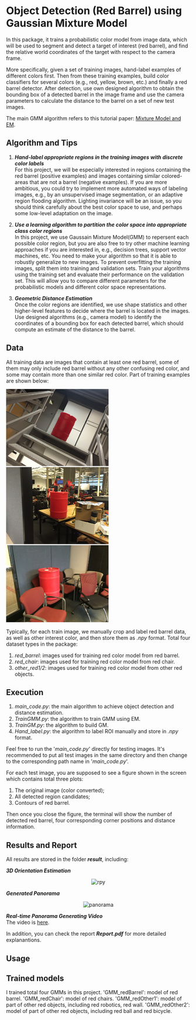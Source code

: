 # Object Detection (Red Barrel) using Gaussian Mixture Model

In this package, it trains a probabilistic color model from image data, which will be used to segment and detect a target of interest (red barrel), and find the relative world coordinates of the target with respect to the camera frame.          

More specifically, given a set of training images, hand-label examples of different colors first. Then from these training examples, build color classifiers for several colors (e.g., red, yellow, brown, etc.) and finally a red barrel detector. After detection, use own designed algorithm to obtain the bounding box of a detected barrel in the image frame and use the camera parameters to calculate the distance to the barrel on a set of new test images.        

The main GMM algorithm refers to this tutorial paper: [Mixture Model and EM](http://www.cse.psu.edu/~rtc12/CSE586Spring2010/papers/prmlMixturesEM.pdf).


Algorithm and Tips
------------------
1. **_Hand-label appropriate regions in the training images with discrete color labels_**                   
For this project, we will be especially interested in regions containing the red barrel (positive examples) and images containing similar colored-areas that are not a barrel (negative examples). If you are more ambitious, you could try to implement more automated ways of labeling images, e.g., by an unsupervised image segmentation, or an adaptive region flooding algorithm. Lighting invariance will be an issue, so you should think carefully about the best color space to use, and perhaps some low-level adaptation on the image.        
2. **_Use a learning algorithm to partition the color space into appropriate class color regions_**           
In this project, we use Gaussain Mixture Model(GMM) to repersent each possible color region, but you are also free to try other machine learning approaches if you are interested in, e.g., decision trees, support vector machines, etc. You need to make your algorithm so that it is able to robustly generalize to new images. To prevent overfitting the training images, split them into training and validation sets. Train your algorithms using the training set and evaluate their performance on the validation set. This will allow you to compare different parameters for the probabilistic models and different color space representations.          

3. **_Geometric Distance Estimation_**           
Once the color regions are identified, we use shape statistics and other higher-level features to decide where the barrel is located in the images. Use designed algorithms (e.g., camera model) to identify the coordinates of a bounding box for each detected barrel, which should compute an estimate of the distance to the barrel.        


Data
-----
All training data are images that contain at least one red barrel, some of them may only include red barrel without any other confusing red color, and some may contain more than one similar red color. Part of training examples are shown below:

<p >
<align="left">
  <img src = "./data/red_barrel/2.14.png?raw=true" width="280" height="210">
<align="center">
  <img src = "./data/other_red1/2.8.png?raw=true" width="280" height="210">
<align="right">
  <img src = "./data/red_chair/2.6.png?raw=true" width="280" height="210">
</p>

Typically, for each train image, we manually crop and label red barrel data, as well as other interest color, and then store them as _.npy_ format. Total four dataset types in the package:     
1. _red_barrel_: images used for training red color model from red barrel.
2. _red_chair_: images used for training red color model from red chair.
3. _other_red1/2_: images used for training red color model from other red objects.       


Execution
---------
1. _main_code.py_: the main algorithm to achieve object detection and distance estimation.
2. _TrainGMM.py_: the algorithm to train GMM using EM.
3. _TrainGM.py_: the algorithm to build GM.
4. _Hand_label.py_: the algorithm to label ROI manually and store in _.npy_ format.


Feel free to run the '_main_code.py_' directly for testing images. It's recommended to put all test images in the same directory and then change to the corresponding path name in '_main_code.py_'.        

For each test image, you are supposed to see a figure shown in the screen which contains total three plots:      
1. The original image (color converted);
2. All detected region candidates;
3. Contours of red barrel.        

Then once you close the figure, the terminal will show the number of detected red barrel, four corresponding corner positions and distance information. 



Results and Report
-------
All results are stored in the folder **_result_**, including:

**_3D Orientation Estimation_**
<div align=center>
  <img width="560" height="420" src="./result/ori_est.jpg", alt="rpy"/>
</div>

**_Generated Panorama_** 
<div align=center>
   <img width="650" height="380" src="./result/panorama.jpg", alt="panorama"/>
</div>

**_Real-time Panorama Generating Video_**         
The video is [here](https://drive.google.com/open?id=0B-YfsvV6PlJRaEtVb0pjTnNSaE0).



In addition, you can check the report **_Report.pdf_** for more detailed explanantions.

Usage
-----



Trained models
--------------
I trained total four GMMs in this project.
'GMM_redBarrel': model of red barrel.
'GMM_redChair': model of red chairs.
'GMM_redOther1': model of part of other red objects, including red robotics, red wall.
'GMM_redOther2': model of part of other red objects, including red ball and red bicycle.



